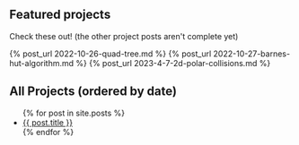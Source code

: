 ## Featured projects

Check these out! (the other project posts aren't complete yet)

{% post_url 2022-10-26-quad-tree.md %}
{% post_url 2022-10-27-barnes-hut-algorithm.md %}
{% post_url 2023-4-7-2d-polar-collisions.md %}

## All Projects (ordered by date)

<ul>
  {% for post in site.posts %}
    <li>
      <a href="{{ post.url }}">{{ post.title }}</a>
    </li>
  {% endfor %}
</ul>
